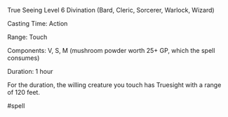 True Seeing
Level 6 Divination (Bard, Cleric, Sorcerer, Warlock, Wizard)

Casting Time: Action

Range: Touch

Components: V, S, M (mushroom powder worth 25+ GP, which the spell consumes)

Duration: 1 hour

For the duration, the willing creature you touch has Truesight with a range of 120 feet.

#spell